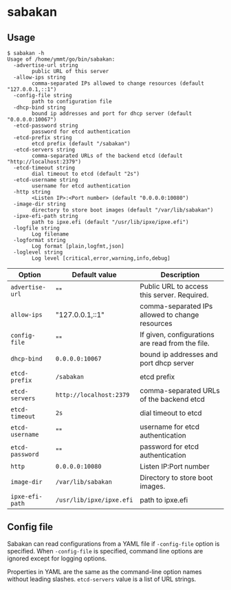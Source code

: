 sabakan
=======

Usage
-----

```console
$ sabakan -h
Usage of /home/ymmt/go/bin/sabakan:
  -advertise-url string
        public URL of this server
  -allow-ips string
        comma-separated IPs allowed to change resources (default "127.0.0.1,::1")
  -config-file string
        path to configuration file
  -dhcp-bind string
        bound ip addresses and port for dhcp server (default "0.0.0.0:10067")
  -etcd-password string
        password for etcd authentication
  -etcd-prefix string
        etcd prefix (default "/sabakan")
  -etcd-servers string
        comma-separated URLs of the backend etcd (default "http://localhost:2379")
  -etcd-timeout string
        dial timeout to etcd (default "2s")
  -etcd-username string
        username for etcd authentication
  -http string
        <Listen IP>:<Port number> (default "0.0.0.0:10080")
  -image-dir string
        directory to store boot images (default "/var/lib/sabakan")
  -ipxe-efi-path string
        path to ipxe.efi (default "/usr/lib/ipxe/ipxe.efi")
  -logfile string
        Log filename
  -logformat string
        Log format [plain,logfmt,json]
  -loglevel string
        Log level [critical,error,warning,info,debug]
```

Option          | Default value            | Description
--------------- | ------------------------ | -----------
`advertise-url` | ""                       | Public URL to access this server.  Required.
`allow-ips`     | "127.0.0.1,::1"          | comma-separated IPs allowed to change resources
`config-file`   | ""                       | If given, configurations are read from the file.
`dhcp-bind`     | `0.0.0.0:10067`          | bound ip addresses and port dhcp server
`etcd-prefix`   | `/sabakan`               | etcd prefix
`etcd-servers`  | `http://localhost:2379`  | comma-separated URLs of the backend etcd
`etcd-timeout`  | `2s`                     | dial timeout to etcd
`etcd-username` | ""                       | username for etcd authentication
`etcd-password` | ""                       | password for etcd authentication
`http`          | `0.0.0.0:10080`          | Listen IP:Port number
`image-dir`     | `/var/lib/sabakan`       | Directory to store boot images.
`ipxe-efi-path` | `/usr/lib/ipxe/ipxe.efi` | path to ipxe.efi

Config file
-----------

Sabakan can read configurations from a YAML file if `-config-file` option is specified.
When `-config-file` is specified, command line options are ignored except for logging
options.

Properties in YAML are the same as the command-line option names without leading slashes.
`etcd-servers` value is a list of URL strings.
